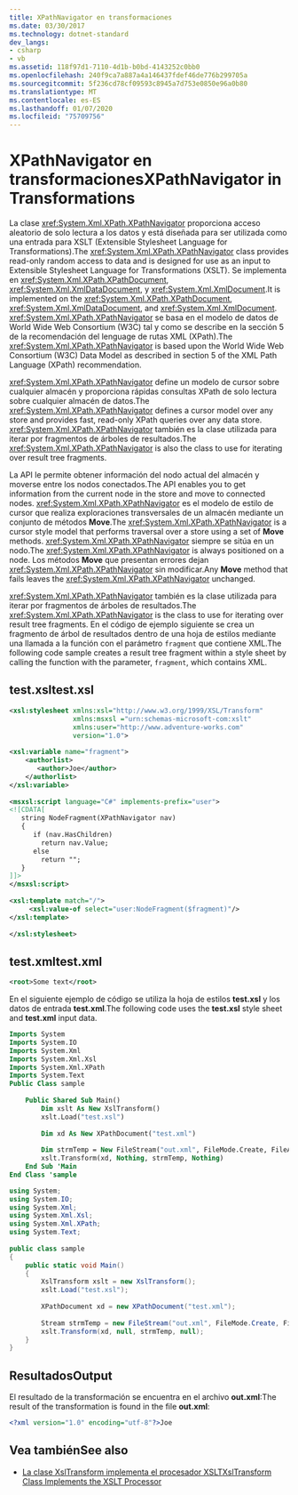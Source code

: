 ```yaml
---
title: XPathNavigator en transformaciones
ms.date: 03/30/2017
ms.technology: dotnet-standard
dev_langs:
- csharp
- vb
ms.assetid: 118f97d1-7110-4d1b-b0bd-4143252c0bb0
ms.openlocfilehash: 240f9ca7a887a4a146437fdef46de776b299705a
ms.sourcegitcommit: 5f236cd78cf09593c8945a7d753e0850e96a0b80
ms.translationtype: MT
ms.contentlocale: es-ES
ms.lasthandoff: 01/07/2020
ms.locfileid: "75709756"
---
```

# <a name="xpathnavigator-in-transformations"></a><span data-ttu-id="5cb1b-102">XPathNavigator en transformaciones</span><span class="sxs-lookup"><span data-stu-id="5cb1b-102">XPathNavigator in Transformations</span></span>
<span data-ttu-id="5cb1b-103">La clase <xref:System.Xml.XPath.XPathNavigator> proporciona acceso aleatorio de solo lectura a los datos y está diseñada para ser utilizada como una entrada para XSLT (Extensible Stylesheet Language for Transformations).</span><span class="sxs-lookup"><span data-stu-id="5cb1b-103">The <xref:System.Xml.XPath.XPathNavigator> class provides read-only random access to data and is designed for use as an input to Extensible Stylesheet Language for Transformations (XSLT).</span></span> <span data-ttu-id="5cb1b-104">Se implementa en <xref:System.Xml.XPath.XPathDocument>, <xref:System.Xml.XmlDataDocument>, y <xref:System.Xml.XmlDocument>.</span><span class="sxs-lookup"><span data-stu-id="5cb1b-104">It is implemented on the <xref:System.Xml.XPath.XPathDocument>, <xref:System.Xml.XmlDataDocument>, and <xref:System.Xml.XmlDocument>.</span></span> <span data-ttu-id="5cb1b-105"><xref:System.Xml.XPath.XPathNavigator> se basa en el modelo de datos de World Wide Web Consortium (W3C) tal y como se describe en la sección 5 de la recomendación del lenguage de rutas XML (XPath).</span><span class="sxs-lookup"><span data-stu-id="5cb1b-105">The <xref:System.Xml.XPath.XPathNavigator> is based upon the World Wide Web Consortium (W3C) Data Model as described in section 5 of the XML Path Language (XPath) recommendation.</span></span>  
  
 <span data-ttu-id="5cb1b-106"><xref:System.Xml.XPath.XPathNavigator> define un modelo de cursor sobre cualquier almacén y proporciona rápidas consultas XPath de solo lectura sobre cualquier almacén de datos.</span><span class="sxs-lookup"><span data-stu-id="5cb1b-106">The <xref:System.Xml.XPath.XPathNavigator> defines a cursor model over any store and provides fast, read-only XPath queries over any data store.</span></span> <span data-ttu-id="5cb1b-107"><xref:System.Xml.XPath.XPathNavigator> también es la clase utilizada para iterar por fragmentos de árboles de resultados.</span><span class="sxs-lookup"><span data-stu-id="5cb1b-107">The <xref:System.Xml.XPath.XPathNavigator> is also the class to use for iterating over result tree fragments.</span></span>  
  
 <span data-ttu-id="5cb1b-108">La API le permite obtener información del nodo actual del almacén y moverse entre los nodos conectados.</span><span class="sxs-lookup"><span data-stu-id="5cb1b-108">The API enables you to get information from the current node in the store and move to connected nodes.</span></span> <span data-ttu-id="5cb1b-109"><xref:System.Xml.XPath.XPathNavigator> es el modelo de estilo de cursor que realiza exploraciones transversales de un almacén mediante un conjunto de métodos **Move**.</span><span class="sxs-lookup"><span data-stu-id="5cb1b-109">The <xref:System.Xml.XPath.XPathNavigator> is a cursor style model that performs traversal over a store using a set of **Move** methods.</span></span> <span data-ttu-id="5cb1b-110"><xref:System.Xml.XPath.XPathNavigator> siempre se sitúa en un nodo.</span><span class="sxs-lookup"><span data-stu-id="5cb1b-110">The <xref:System.Xml.XPath.XPathNavigator> is always positioned on a node.</span></span> <span data-ttu-id="5cb1b-111">Los métodos **Move** que presentan errores dejan <xref:System.Xml.XPath.XPathNavigator> sin modificar.</span><span class="sxs-lookup"><span data-stu-id="5cb1b-111">Any **Move** method that fails leaves the <xref:System.Xml.XPath.XPathNavigator> unchanged.</span></span>  
  
 <span data-ttu-id="5cb1b-112"><xref:System.Xml.XPath.XPathNavigator> también es la clase utilizada para iterar por fragmentos de árboles de resultados.</span><span class="sxs-lookup"><span data-stu-id="5cb1b-112">The <xref:System.Xml.XPath.XPathNavigator> is the class to use for iterating over result tree fragments.</span></span> <span data-ttu-id="5cb1b-113">En el código de ejemplo siguiente se crea un fragmento de árbol de resultados dentro de una hoja de estilos mediante una llamada a la función con el parámetro `fragment` que contiene XML.</span><span class="sxs-lookup"><span data-stu-id="5cb1b-113">The following code sample creates a result tree fragment within a style sheet by calling the function with the parameter, `fragment`, which contains XML.</span></span>  
  
## <a name="testxsl"></a><span data-ttu-id="5cb1b-114">test.xsl</span><span class="sxs-lookup"><span data-stu-id="5cb1b-114">test.xsl</span></span>  
  
```xml  
<xsl:stylesheet xmlns:xsl="http://www.w3.org/1999/XSL/Transform"  
                xmlns:msxsl ="urn:schemas-microsoft-com:xslt"  
                xmlns:user="http://www.adventure-works.com"  
                version="1.0">  
  
<xsl:variable name="fragment">  
    <authorlist>  
       <author>Joe</author>  
    </authorlist>  
</xsl:variable>  
  
<msxsl:script language="C#" implements-prefix="user">  
<![CDATA[  
   string NodeFragment(XPathNavigator nav)  
   {  
      if (nav.HasChildren)  
        return nav.Value;  
      else  
        return "";  
   }  
]]>  
</msxsl:script>  
  
<xsl:template match="/">  
     <xsl:value-of select="user:NodeFragment($fragment)"/>  
</xsl:template>  
  
</xsl:stylesheet>  
```  
  
## <a name="testxml"></a><span data-ttu-id="5cb1b-115">test.xml</span><span class="sxs-lookup"><span data-stu-id="5cb1b-115">test.xml</span></span>  
  
```xml  
<root>Some text</root>  
```  
  
 <span data-ttu-id="5cb1b-116">En el siguiente ejemplo de código se utiliza la hoja de estilos **test.xsl** y los datos de entrada **test.xml**.</span><span class="sxs-lookup"><span data-stu-id="5cb1b-116">The following code uses the **test.xsl** style sheet and **test.xml** input data.</span></span>  
  
```vb  
Imports System  
Imports System.IO  
Imports System.Xml  
Imports System.Xml.Xsl  
Imports System.Xml.XPath  
Imports System.Text  
Public Class sample  
  
    Public Shared Sub Main()  
        Dim xslt As New XslTransform()  
        xslt.Load("test.xsl")  
  
        Dim xd As New XPathDocument("test.xml")  
  
        Dim strmTemp = New FileStream("out.xml", FileMode.Create, FileAccess.ReadWrite)  
        xslt.Transform(xd, Nothing, strmTemp, Nothing)  
    End Sub 'Main  
End Class 'sample  
```  
  
```csharp  
using System;  
using System.IO;  
using System.Xml;  
using System.Xml.Xsl;  
using System.Xml.XPath;  
using System.Text;  
  
public class sample  
{  
    public static void Main()  
    {  
        XslTransform xslt = new XslTransform();  
        xslt.Load("test.xsl");  
  
        XPathDocument xd = new XPathDocument("test.xml");  
  
        Stream strmTemp = new FileStream("out.xml", FileMode.Create, FileAccess.ReadWrite);  
        xslt.Transform(xd, null, strmTemp, null);  
    }  
}  
```  
  
## <a name="output"></a><span data-ttu-id="5cb1b-117">Resultados</span><span class="sxs-lookup"><span data-stu-id="5cb1b-117">Output</span></span>  
 <span data-ttu-id="5cb1b-118">El resultado de la transformación se encuentra en el archivo **out.xml**:</span><span class="sxs-lookup"><span data-stu-id="5cb1b-118">The result of the transformation is found in the file **out.xml**:</span></span>  
  
```xml  
<?xml version="1.0" encoding="utf-8"?>Joe  
```  
  
## <a name="see-also"></a><span data-ttu-id="5cb1b-119">Vea también</span><span class="sxs-lookup"><span data-stu-id="5cb1b-119">See also</span></span>

- [<span data-ttu-id="5cb1b-120">La clase XslTransform implementa el procesador XSLT</span><span class="sxs-lookup"><span data-stu-id="5cb1b-120">XslTransform Class Implements the XSLT Processor</span></span>](../../../../docs/standard/data/xml/xsltransform-class-implements-the-xslt-processor.md)
